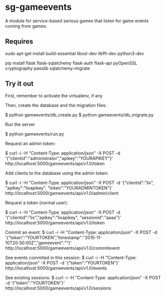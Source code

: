 # sg-gameevents
A module for service-based serious games that listen for game events coming from games.

## Requires

sudo apt-get install build-essential libssl-dev libffi-dev python3-dev


pip install flask flask-sqlalchemy flask-auth flask-api pyOpenSSL cryptography passlib sqlalchemy-migrate

## Try it out

First, remember to activate the virtualenv, if any
 
Then, create the database and the migration files:

$ python gameevents/db_create.py
$ python gameevents/db_migrate.py

Run the server

$ python gameevents/run.py

Request an admin token:

$ curl -i -H "Content-Type: application/json" -X POST -d '{"clientid":"administrator","apikey":"YOURAPIKEY"}' http://localhost:5000/gameevents/api/v1.0/token

Add clients to the database using the admin token:


$ curl  -i -H "Content-Type: application/json" -X POST -d '{"clientid":"lix", "apikey":"lixapikey", "token":"YOURADMINTOKEN"}' http://localhost:5000/gameevents/api/v1.0/admin/client


Request a token (normal user):

$ curl -i -H "Content-Type: application/json" -X POST -d '{"clientid":"lix","apikey":"lixapikey", "sessionid":"aaaa"}' http://localhost:5000/gameevents/api/v1.0/token

Commit an event:
$ curl -i -H "Content-Type: application/json" -X POST -d '{"token":"YOURTOKEN","timestamp":"2015-11-10T20:30:00Z","gameevent":"<test></test>"}' http://localhost:5000/gameevents/api/v1.0/commitevent

See events commited in this session:
$ curl -i -H "Content-Type: application/json" -X POST -d '{"token":"YOURTOKEN"}' http://localhost:5000/gameevents/api/v1.0/events

See existing sessions:
$ curl -i -H "Content-Type: application/json" -X POST -d '{"token":"YOURTOKEN"}' http://localhost:5000/gameevents/api/v1.0/sessions
